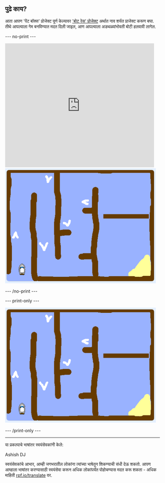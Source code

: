 ## पुढे काय?

आता आपण 'पेंट बॉक्स' प्रोजेक्ट पूर्ण केल्यावर ['बोट रेस' प्रोजेक्ट](https://projects.raspberrypi.org/mr-IN/projects/boat-race?utm_source=pathway&utm_medium=whatnext&utm_campaign=projects) अर्थात नाव शर्यत प्राजेक्ट करूण बघा. तीथे आपल्याला गेम बनविण्यात मदत दिली जाइल, आण आपल्याला अडथळ्यांभोवती बोटी हलवावी लागेल.

--- no-print ---

<div class="scratch-preview">
  <iframe allowtransparency="true" width="485" height="402" src="https://scratch.mit.edu/projects/embed/276662533/?autostart=false" frameborder="0" scrolling="no"></iframe>
  <img src="images/boat_race_demo.png">
</div>

--- /no-print ---

--- print-only ---

![बोट रेस डेमो](images/boat_race_demo.png)

--- /print-only ---


***
या प्रकल्पाचे भाषांतर स्वयंसेवकांनी केले:

Ashish
DJ

स्वयंसेवकांचे आभार, आम्ही जगभरातील लोकांना त्यांच्या भाषेतून शिकण्याची संधी देऊ शकतो. आपण आम्हाला भाषांतर करण्यासाठी स्वयंसेवा करून अधिक लोकांपर्यंत पोहोचण्यास मदत करू शकता - अधिक माहिती [rpf.io/translate](https://rpf.io/translate) वर.
